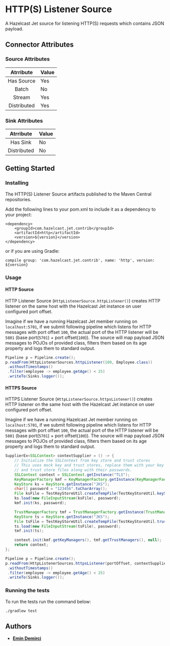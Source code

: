 # HTTP(S) Listener Source

A Hazelcast Jet source for listening HTTP(S) requests which contains JSON payload.

## Connector Attributes

### Source Attributes
|  Atrribute  | Value |
|:-----------:|-------|
| Has Source  |  Yes  |
| Batch       |  No   |
| Stream      |  Yes  |
| Distributed |  Yes  |

### Sink Attributes
|  Atrribute  | Value |
|:-----------:|-------|
| Has Sink    |  No   |
| Distributed |  No   |

## Getting Started

### Installing

The HTTP(S) Listener Source artifacts published to the Maven Central repositories. 

Add the following lines to your pom.xml to include it as a dependency to your project:

```
<dependency>
    <groupId>com.hazelcast.jet.contrib</groupId>
    <artifactId>http</artifactId>
    <version>${version}</version>
</dependency>
```

or if you are using Gradle: 
```
compile group: 'com.hazelcast.jet.contrib', name: 'http', version: ${version}
```

### Usage

#### HTTP Source

HTTP Listener Source (`HttpListenerSource.httpListener()`) creates HTTP listener on 
the same host with the Hazelcast Jet instance on user configured port offset. 

Imagine if we have a running Hazelcast Jet member running on `localhost:5701`,
if we submit following pipeline which listens for HTTP messages with port offset `100`,
the actual port of the HTTP listener will be `5801` (base port(`5701`) + port offset(`100`)).
The source will map payload JSON messages to POJOs of provided class, filters them based 
on its age property and logs them to standard output.

```java
Pipeline p = Pipeline.create();
p.readFrom(HttpListenerSources.httpListener(100, Employee.class))
 .withoutTimestamps()
 .filter(employee -> employee.getAge() < 25)
 .writeTo(Sinks.logger());
```

#### HTTPS Source

HTTPS Listener Source (`HttpListenerSource.httpsListener()`) creates HTTP listener on 
the same host with the Hazelcast Jet instance on user configured port offset. 

Imagine if we have a running Hazelcast Jet member running on `localhost:5701`,
if we submit following pipeline which listens for HTTP messages with port offset `100`,
the actual port of the HTTP listener will be `5801` (base port(`5701`) + port offset(`100`)).
The source will map payload JSON messages to POJOs of provided class, filters them based 
on its age property and logs them to standard output.

```java
SupplierEx<SSLContext> contextSupplier = () -> {
    // Initialize the SSLContext from key store and trust stores
    // This uses mock key and trust stores, replace them with your key
    // and trust store files along with their passwords.
    SSLContext context = SSLContext.getInstance("TLS");
    KeyManagerFactory kmf = KeyManagerFactory.getInstance(KeyManagerFactory.getDefaultAlgorithm());
    KeyStore ks = KeyStore.getInstance("JKS");
    char[] password = "123456".toCharArray();
    File ksFile = TestKeyStoreUtil.createTempFile(TestKeyStoreUtil.keyStore);
    ks.load(new FileInputStream(ksFile), password);
    kmf.init(ks, password);

    TrustManagerFactory tmf = TrustManagerFactory.getInstance(TrustManagerFactory.getDefaultAlgorithm());
    KeyStore ts = KeyStore.getInstance("JKS");
    File tsFile = TestKeyStoreUtil.createTempFile(TestKeyStoreUtil.trustStore);
    ts.load(new FileInputStream(tsFile), password);
    tmf.init(ts);

    context.init(kmf.getKeyManagers(), tmf.getTrustManagers(), null);
    return context;
};

Pipeline p = Pipeline.create();
p.readFrom(HttpListenerSources.httpsListener(portOffset, contextSupplier, Employee.class))
 .withoutTimestamps()
 .filter(employee -> employee.getAge() < 25)
 .writeTo(Sinks.logger());
```

### Running the tests

To run the tests run the command below: 

```
./gradlew test
```

## Authors

* **[Emin Demirci](https://github.com/eminn)**
